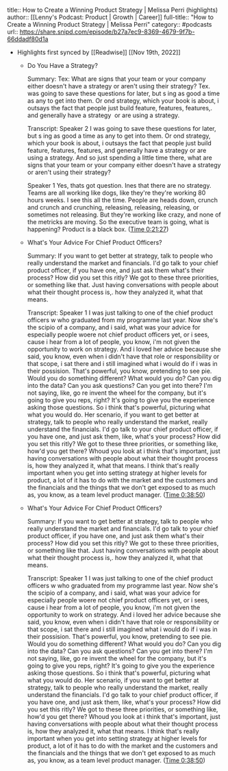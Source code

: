 title:: How to Create a Winning Product Strategy | Melissa Perri (highlights)
author:: [[Lenny's Podcast: Product | Growth | Career]]
full-title:: "How to Create a Winning Product Strategy | Melissa Perri"
category:: #podcasts
url:: https://share.snipd.com/episode/b27a7ec9-8369-4679-9f7b-66ddadf80d1a

- Highlights first synced by [[Readwise]] [[Nov 19th, 2022]]
	- Do You Have a Strategy?
	  
	  Summary:
	  Tex: What are signs that your team or your company either doesn't have a strategy or aren't using their strategy? Tex. was going to save these questions for later, but s ing as good a time as any to get into them. Or ond strategy, which your book is about, i outsays the fact that people just build feature, features, features,. and generally have a strategy  or are using a strategy.
	  
	  Transcript:
	  Speaker 2
	  I was going to save these questions for later, but s ing as good a time as any to get into them. Or ond strategy, which your book is about, i outsays the fact that people just build feature, features, features, and generally have a strategy or are using a strategy. And so just spending a little time there, what are signs that your team or your company either doesn't have a strategy or aren't using their strategy?
	  
	  Speaker 1
	  Yes, thats got question. Ines that there are no strategy. Teams are all working like dogs, like they're they're working 80 hours weeks. I see this all the time. People are heads down, crunch and crunch and crunching, releasing, releasing, releasing, or sometimes not releasing. But they're working like crazy, and none of the metricks are moving. So the executive team is going, what is happening? Product is a black box. ([Time 0:21:27](https://share.snipd.com/snip/91663283-de86-40a4-8643-481efe2d5a69))
	- What's Your Advice For Chief Product Officers?
	  
	  Summary:
	  If you want to get better at strategy, talk to people who really understand the market and financials. I'd go talk to your chief product officer, if you have one, and just ask them what's their process? How did you set this ritly? We got to these three priorities, or something like that. Just having conversations with people about what their thought process is,. how they analyzed it, what that means.
	  
	  Transcript:
	  Speaker 1
	  I was just talking to one of the chief product officers w who graduated from my programme last year. Now she's the scipio of a company, and i said, what was your advice for especially people woere not chief product officers yet, or i sees, cause i hear from a lot of people, you know, i'm not given the opportunity to work on strategy. And i loved her advice because she said, you know, even when i didn't have that role or responsibility or that scope, i sat there and i still imagined what i would do if i was in their possision. That's powerful, you know, pretending to see pie. Would you do something different? What would you do? Can you dig into the data? Can you ask questions? Can you get into there? I'm not saying, like, go re invent the wheel for the company, but it's going to give you reps, right? It's going to give you the experience asking those questions. So i think that's powerful, picturing what what you would do. Her scenario, if you want to get better at strategy, talk to people who really understand the market, really understand the financials. I'd go talk to your chief product officer, if you have one, and just ask them, like, what's your process? How did you set this ritly? We got to these three priorities, or something like, how'd you get there? Whoud you look at i think that's important, just having conversations with people about what their thought process is, how they analyzed it, what that means. I think that's really important when you get into setting strategy at higher levels for product, a lot of it has to do with the market and the customers and the financials and the things that we don't get exposed to as much as, you know, as a team level product manager. ([Time 0:38:50](https://share.snipd.com/snip/8d29917b-4632-4e2e-8975-4386f55509ef))
	- What's Your Advice For Chief Product Officers?
	  
	  Summary:
	  If you want to get better at strategy, talk to people who really understand the market and financials. I'd go talk to your chief product officer, if you have one, and just ask them what's their process? How did you set this ritly? We got to these three priorities, or something like that. Just having conversations with people about what their thought process is,. how they analyzed it, what that means.
	  
	  Transcript:
	  Speaker 1
	  I was just talking to one of the chief product officers w who graduated from my programme last year. Now she's the scipio of a company, and i said, what was your advice for especially people woere not chief product officers yet, or i sees, cause i hear from a lot of people, you know, i'm not given the opportunity to work on strategy. And i loved her advice because she said, you know, even when i didn't have that role or responsibility or that scope, i sat there and i still imagined what i would do if i was in their possision. That's powerful, you know, pretending to see pie. Would you do something different? What would you do? Can you dig into the data? Can you ask questions? Can you get into there? I'm not saying, like, go re invent the wheel for the company, but it's going to give you reps, right? It's going to give you the experience asking those questions. So i think that's powerful, picturing what what you would do. Her scenario, if you want to get better at strategy, talk to people who really understand the market, really understand the financials. I'd go talk to your chief product officer, if you have one, and just ask them, like, what's your process? How did you set this ritly? We got to these three priorities, or something like, how'd you get there? Whoud you look at i think that's important, just having conversations with people about what their thought process is, how they analyzed it, what that means. I think that's really important when you get into setting strategy at higher levels for product, a lot of it has to do with the market and the customers and the financials and the things that we don't get exposed to as much as, you know, as a team level product manager. ([Time 0:38:50](https://share.snipd.com/snip/555afe57-b1e4-48e0-bd6c-758085b5e7b6))